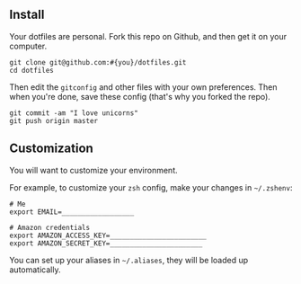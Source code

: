 Install
-------

Your dotfiles are personal. Fork this repo on Github, and then get it on your computer.

    git clone git@github.com:#{you}/dotfiles.git
    cd dotfiles

Then edit the ```gitconfig``` and other files with your own preferences. Then when you're done,
save these config (that's why you forked the repo).

    git commit -am "I love unicorns"
    git push origin master


Customization
-------------

You will want to customize your environment.

For example, to customize your `zsh` config, make your changes in `~/.zshenv`:

    # Me
    export EMAIL=__________________

    # Amazon credentials
    export AMAZON_ACCESS_KEY=________________________
    export AMAZON_SECRET_KEY=_______________________

You can set up your aliases in `~/.aliases`, they will be loaded up automatically.